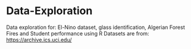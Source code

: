 # Data-Exploration
Data exploration for: El-Nino dataset, glass identification, Algerian Forest Fires and Student performance using R
Datasets are from: https://archive.ics.uci.edu/
